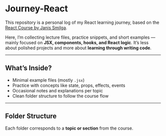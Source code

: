 # Journey-React

This repository is a personal log of my React learning journey, based on the [React Course by Janis Smilga](https://www.udemy.com/course/react-course/).

Here, I’m collecting lecture files, practice snippets, and short examples — mainly focused on **JSX, components, hooks, and React logic**. It’s less about polished projects and more about **learning through writing code**.

---

## What’s Inside?

- Minimal example files (mostly `.jsx`)
- Practice with concepts like state, props, effects, events
- Occasional notes and explanations per topic
- Clean folder structure to follow the course flow

---

## Folder Structure

Each folder corresponds to a **topic or section** from the course.
